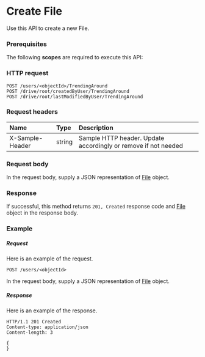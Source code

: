 # Create File

Use this API to create a new File.
### Prerequisites
The following **scopes** are required to execute this API: 
### HTTP request
<!-- { "blockType": "ignored" } -->
```http
POST /users/<objectId>/TrendingAround
POST /drive/root/createdByUser/TrendingAround
POST /drive/root/lastModifiedByUser/TrendingAround

```
### Request headers
| Name       | Type | Description|
|:---------------|:--------|:----------|
| X-Sample-Header  | string  | Sample HTTP header. Update accordingly or remove if not needed|

### Request body
In the request body, supply a JSON representation of [File](../resources/file.md) object.


### Response
If successful, this method returns `201, Created` response code and [File](../resources/file.md) object in the response body.

### Example
##### Request
Here is an example of the request.
<!-- {
  "blockType": "request",
  "name": "create_file_from_messages"
}-->
```http
POST /users/<objectId>
```
In the request body, supply a JSON representation of [File](../resources/file.md) object.
##### Response
Here is an example of the response.
<!-- {
  "blockType": "response",
  "truncated": false,
  "@odata.type": "microsoft.graph.file"
} -->
```http
HTTP/1.1 201 Created
Content-type: application/json
Content-length: 3

{
}
```

<!-- uuid: 972508eb-009b-45ab-822e-fdc84c3a8ebf
2015-10-25 12:45:03 UTC -->
<!-- {
  "type": "#page.annotation",
  "description": "Create File",
  "keywords": "",
  "section": "documentation",
  "tocPath": ""
}-->